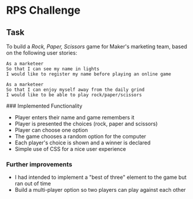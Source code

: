 # RPS Challenge

Task
----

To build a _Rock, Paper, Scissors_ game for Maker's marketing team, based on the following user stories:

```
As a marketeer
So that I can see my name in lights
I would like to register my name before playing an online game

As a marketeer
So that I can enjoy myself away from the daily grind
I would like to be able to play rock/paper/scissors
```

### Implemented Functionality

- Player enters their name and game remembers it
- Player is presented the choices (rock, paper and scissors)
- Player can choose one option
- The game chooses a random option for the computer
- Each player's choice is shown and a winner is declared
- Simple use of CSS for a nice user experience

### Further improvements

- I had intended to implement a "best of three" element to the game but ran out of time
- Build a multi-player option so two players can play against each other
